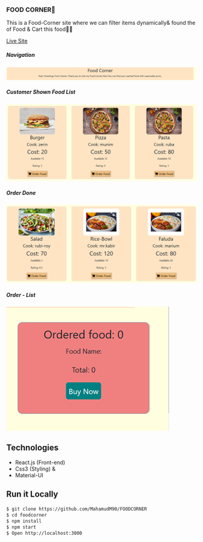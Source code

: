 ### FOOD CORNER🥥

This is a Food-Corner site where we can filter items dynamically& found the of Food & Cart this food🍔🥥




[Live Site](https://foodcornerio.netlify.app/)


##### Navigation
![ScreenShot of Form](screenshots/a.png)




##### Customer Shown Food List
![ScreenShot of Form](screenshots/b.png)



##### Order Done 
![ScreenShot of Form](screenshots/c.png)



##### Order - List 
![ScreenShot of Form](screenshots/e.png)

## Technologies
 
 - React.js (Front-end)
 - Css3 (Styling) & 
 - Material-UI


## Run it Locally
```
$ git clone https://github.com/MahamudM90/FOODCORNER
$ cd foodcorner
$ npm install
$ npm start
$ Open http://localhost:3000
```







